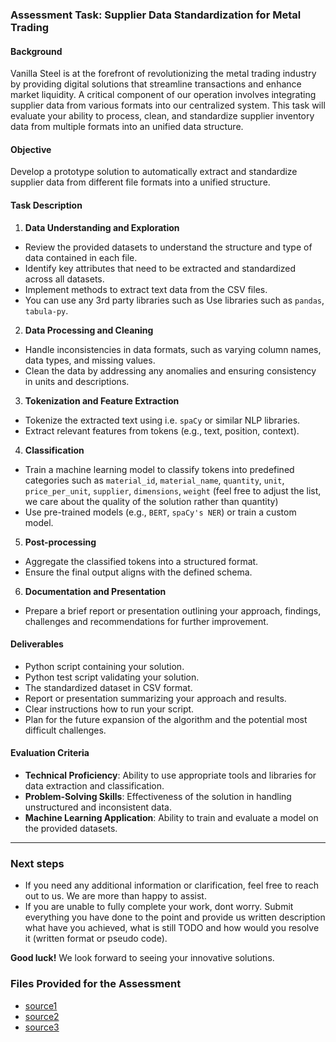 ### Assessment Task: Supplier Data Standardization for Metal Trading

#### Background
Vanilla Steel is at the forefront of revolutionizing the metal trading industry by providing digital solutions that streamline transactions and enhance market liquidity. A critical component of our operation involves integrating supplier data from various formats into our centralized system. This task will evaluate your ability to process, clean, and standardize supplier inventory data from multiple formats into an unified data structure.

#### Objective
Develop a prototype solution to automatically extract and standardize supplier data from different file formats into a unified structure.

#### Task Description
1. **Data Understanding and Exploration**
  - Review the provided datasets to understand the structure and type of data contained in each file.
  - Identify key attributes that need to be extracted and standardized across all datasets.
  - Implement methods to extract text data from the CSV files. 
  - You can use any 3rd party libraries such as Use libraries such as `pandas`, `tabula-py`.

2. **Data Processing and Cleaning**
  - Handle inconsistencies in data formats, such as varying column names, data types, and missing values.
  - Clean the data by addressing any anomalies and ensuring consistency in units and descriptions.

3. **Tokenization and Feature Extraction**
  - Tokenize the extracted text using i.e. `spaCy` or similar NLP libraries.
  - Extract relevant features from tokens (e.g., text, position, context).

4. **Classification**
  - Train a machine learning model to classify tokens into predefined categories such as `material_id`, `material_name`, `quantity`, `unit`, `price_per_unit`, `supplier`, `dimensions`, `weight` (feel free to adjust the list, we care about the quality of the solution rather than quantity)
  - Use pre-trained models (e.g., `BERT`, `spaCy's NER`) or train a custom model.

5. **Post-processing**
  - Aggregate the classified tokens into a structured format.
  - Ensure the final output aligns with the defined schema.

6. **Documentation and Presentation**
  - Prepare a brief report or presentation outlining your approach, findings, challenges and recommendations for further improvement.

#### Deliverables
- Python script containing your solution.
- Python test script validating your solution.
- The standardized dataset in CSV format.
- Report or presentation summarizing your approach and results.
- Clear instructions how to run your script.
- Plan for the future expansion of the algorithm and the potential most difficult challenges.

#### Evaluation Criteria
- **Technical Proficiency**: Ability to use appropriate tools and libraries for data extraction and classification.
- **Problem-Solving Skills**: Effectiveness of the solution in handling unstructured and inconsistent data.
- **Machine Learning Application**: Ability to train and evaluate a model on the provided datasets.

---

### Next steps
- If you need any additional information or clarification, feel free to reach out to us. We are more than happy to assist. 
- If you are unable to fully complete your work, dont worry. Submit everything you have done to the point and provide us written description what have you achieved, what is still TODO and how would you resolve it (written format or pseudo code).

**Good luck!** We look forward to seeing your innovative solutions.

### Files Provided for the Assessment
- [source1](./resources/source1.xlsx)
- [source2](./resources/source2.xlsx)
- [source3](./resources/source3.xlsx)
